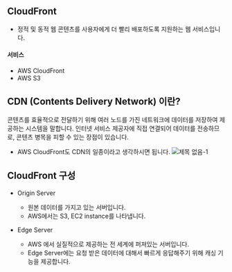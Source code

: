 ## CloudFront

- 정적 및 동적 웹 콘텐츠를 사용자에게 더 빨리 배포하도록 지원하는 웹 서비스입니다.

#### 서비스
- AWS CloudFront
- AWS S3

## CDN (Contents Delivery Network) 이란?

콘텐츠를 효율적으로 전달하기 위해 여러 노드를 가진 네트워크에 데이터를 저장하여 제공하는 시스템을 말합니다. 인터넷 서비스 제공자에 직접 연결되어 데이터를 전송하므로, 콘텐츠 병목을 피할 수 있는 장점이 있습니다.
- AWS CloudFront도 CDN의 일종이라고 생각하시면 됩니다.
![제목 없음-1](https://user-images.githubusercontent.com/84947346/137123623-01d69df5-45e4-4132-84ba-4211dd05f7e5.png)

## CloudFront 구성

* Origin Server
  - 원본 데이터를 가지고 있는 서버입니다.
  - AWS에서는 S3, EC2 instance를 나타냅니다.

* Edge Server
  - AWS 에서 실질적으로 제공하는 전 세계에 퍼져있는 서버입니다.
  - Edge Server에는 요청 받은 데이터에 대해서 빠르게 응답해주기 위해 캐싱 기능을 제공합니다.
